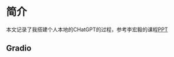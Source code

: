 # 简介
本文记录了我搭建个人本地的CHatGPT的过程，参考李宏毅的课程[PPT](https://docs.google.com/presentation/d/1fAXUpvAxmTQEQrIhJxcPz4AlAhY5hLsC6b9p5TrMAIU/edit#slide=id.g2aefc017252_0_743)

## Gradio